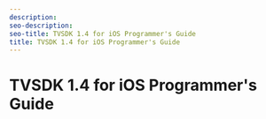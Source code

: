 ```yaml
---
description: 
seo-description: 
seo-title: TVSDK 1.4 for iOS Programmer's Guide
title: TVSDK 1.4 for iOS Programmer's Guide
---
```


# TVSDK 1.4 for iOS Programmer's Guide




